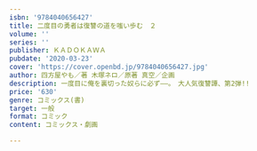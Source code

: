 ```yaml
---
isbn: '9784040656427'
title: 二度目の勇者は復讐の道を嗤い歩む　２
volume: ''
series: ''
publisher: ＫＡＤＯＫＡＷＡ
pubdate: '2020-03-23'
cover: 'https://cover.openbd.jp/9784040656427.jpg'
author: 四方屋やも／著 木塚ネロ／原著 真空／企画
description: 一度目に俺を裏切った奴らに必ず――。　大人気復讐譚、第2弾!!
price: '630'
genre: コミックス(書)
target: 一般
format: コミック
content: コミックス・劇画

---
```

